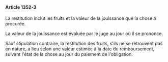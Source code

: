 #### Article 1352-3

La restitution inclut les fruits et la valeur de la jouissance que la chose a procurée.

La valeur de la jouissance est évaluée par le juge au jour où il se prononce.

Sauf stipulation contraire, la restitution des fruits, s'ils ne se retrouvent pas en nature, a lieu selon une valeur estimée à la date du remboursement, suivant l'état de la chose au jour du paiement de l'obligation.

